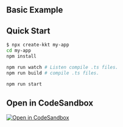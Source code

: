 Basic Example
---

## Quick Start

```bash
$ npx create-kkt my-app 
cd my-app
npm install

npm run watch # Listen compile .ts files.
npm run build # compile .ts files.

npm run start
```

## Open in CodeSandbox

[![Open in CodeSandbox](https://img.shields.io/badge/Open%20in-CodeSandbox-blue?logo=codesandbox)](https://codesandbox.io/s/github/jaywcjlove/tsbb/tree/master/example/basic)
